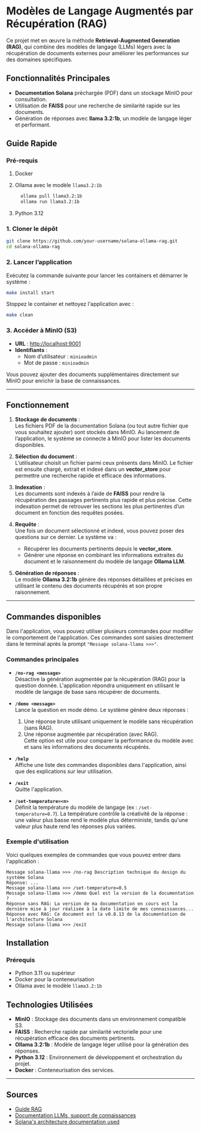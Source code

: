 # Modèles de Langage Augmentés par Récupération (RAG)

Ce projet met en œuvre la méthode **Retrieval-Augmented Generation (RAG)**, qui combine des modèles de langage (LLMs) légers avec la récupération de documents externes pour améliorer les performances sur des domaines spécifiques.

## Fonctionnalités Principales

- **Documentation Solana** préchargée (PDF) dans un stockage MinIO pour consultation.
- Utilisation de **FAISS** pour une recherche de similarité rapide sur les documents.
- Génération de réponses avec **llama 3.2:1b**, un modèle de langage léger et performant.

## Guide Rapide

### Pré-requis

1. Docker
2. Ollama avec le modèle `llama3.2:1b`

    ```bash
      ollama pull llama3.2:1b
      ollama run llama3.2:1b
    ```

3. Python 3.12

### 1. Cloner le dépôt

```bash
git clone https://github.com/your-username/solana-ollama-rag.git
cd solana-ollama-rag
```

### 2. Lancer l’application

Exécutez la commande suivante pour lancer les containers et démarrer le système :

```bash
make install start
```

Stoppez le container et nettoyez l'application avec :

```bash
make clean
```

### 3. Accéder à MinIO (S3)

- **URL** : [http://localhost:9001](http://localhost:9001)
- **Identifiants** :
  - Nom d’utilisateur : `minioadmin`
  - Mot de passe : `minioadmin`

Vous pouvez ajouter des documents supplémentaires directement sur MinIO pour enrichir la base de connaissances.

---

## Fonctionnement

1. **Stockage de documents** :  
   Les fichiers PDF de la documentation Solana (ou tout autre fichier que vous souhaitez ajouter) sont stockés dans MinIO. Au lancement de l’application, le système se connecte à MinIO pour lister les documents disponibles.

2. **Sélection du document** :  
   L’utilisateur choisit un fichier parmi ceux présents dans MinIO. Le fichier est ensuite chargé, extrait et indexé dans un **vector_store** pour permettre une recherche rapide et efficace des informations.

3. **Indexation** :  
   Les documents sont indexés à l’aide de **FAISS** pour rendre la récupération des passages pertinents plus rapide et plus précise. Cette indexation permet de retrouver les sections les plus pertinentes d’un document en fonction des requêtes posées.

4. **Requête** :  
   Une fois un document sélectionné et indexé, vous pouvez poser des questions sur ce dernier. Le système va :
   - Récupérer les documents pertinents depuis le **vector_store**.
   - Générer une réponse en combinant les informations extraites du document et le raisonnement du modèle de langage **Ollama LLM**.

5. **Génération de réponses** :  
   Le modèle **Ollama 3.2:1b** génère des réponses détaillées et précises en utilisant le contenu des documents récupérés et son propre raisonnement.

---

## Commandes disponibles

Dans l'application, vous pouvez utiliser plusieurs commandes pour modifier le comportement de l'application. Ces commandes sont saisies directement dans le terminal après la prompt `"Message solana-llama >>>"`.

### Commandes principales

- **`/no-rag <message>`**  
  Désactive la génération augmentée par la récupération (RAG) pour la question donnée. L'application répondra uniquement en utilisant le modèle de langage de base sans récupérer de documents.

- **`/demo <message>`**  
  Lance la question en mode démo. Le système génère deux réponses :

  1. Une réponse brute utilisant uniquement le modèle sans récupération (sans RAG).
  2. Une réponse augmentée par récupération (avec RAG).  
     Cette option est utile pour comparer la performance du modèle avec et sans les informations des documents récupérés.

- **`/help`**  
  Affiche une liste des commandes disponibles dans l'application, ainsi que des explications sur leur utilisation.

- **`/exit`**  
  Quitte l'application.

- **`/set-temperature=<n>`**  
  Définit la température du modèle de langage (ex : `/set-temperature=0.7`). La température contrôle la créativité de la réponse : une valeur plus basse rend le modèle plus déterministe, tandis qu'une valeur plus haute rend les réponses plus variées.

### Exemple d'utilisation

Voici quelques exemples de commandes que vous pouvez entrer dans l'application :

```plaintext
Message solana-llama >>> /no-rag Description technique du design du système Solana
Réponse: ...
Message solana-llama >>> /set-temperature=0.5
Message solana-llama >>> /demo Quel est la version de la documentation ?
Réponse sans RAG: La version de ma documentation en cours est la dernière mise à jour réalisée à la date limite de mes connaissances...
Réponse avec RAG: Ce document est la v0.8.13 de la documentation de l'architecture Solana
Message solana-llama >>> /exit
```

## Installation

### Prérequis

- Python 3.11 ou supérieur
- Docker pour la conteneurisation
- Ollama avec le modèle `llama3.2:1b`

## Technologies Utilisées

- **MinIO** : Stockage des documents dans un environnement compatible S3.
- **FAISS** : Recherche rapide par similarité vectorielle pour une récupération efficace des documents pertinents.
- **Ollama 3.2:1b** : Modèle de langage léger utilisé pour la génération des réponses.
- **Python 3.12** : Environnement de développement et orchestration du projet.
- **Docker** : Conteneurisation des services.

---

## Sources

- [Guide RAG](https://www.datacamp.com/tutorial/llama-3-1-rag)
- [Documentation LLMs, support de connaissances](https://arxiv.org/pdf/2307.06435#page=36&zoom=100,56,209)
- [Solana's architecture documentation used](https://solana.com/solana-whitepaper.pdf)
